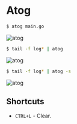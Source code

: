 # Atog

```bash
$ atog main.go
```

![atog](https://github.com/jlucasnsilva/atog/imgs/file_view.png)

```bash
$ tail -f log* | atog
```

![atog](https://github.com/jlucasnsilva/atog/imgs/color_tail.png)

```bash
$ tail -f log* | atog -s
```

![atog](https://github.com/jlucasnsilva/atog/imgs/split_tail.png)

## Shortcuts

* `CTRL+L` - Clear.
